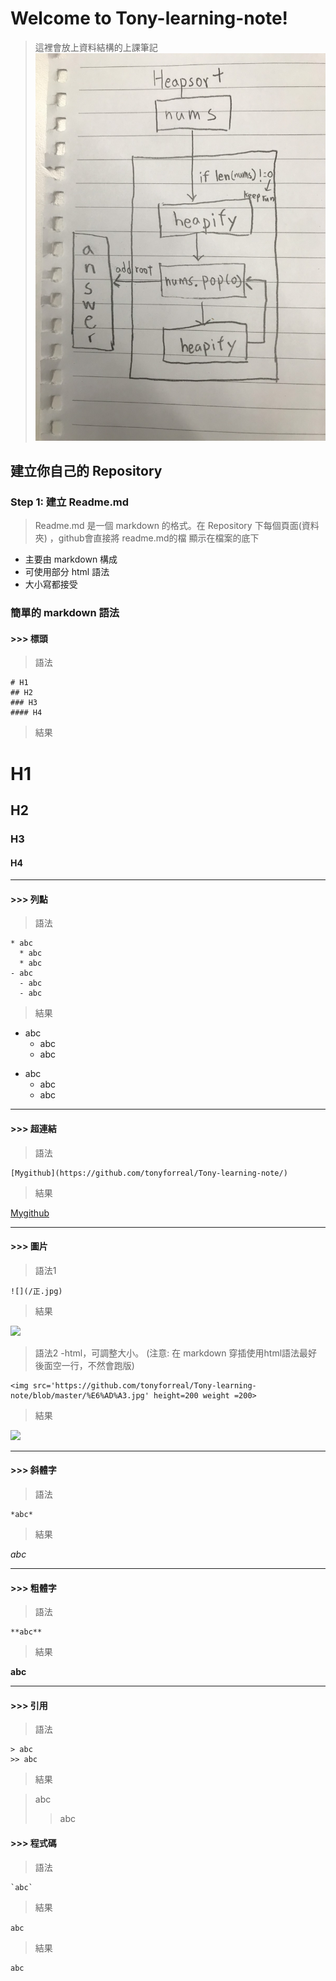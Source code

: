 # Welcome to Tony-learning-note!
> 這裡會放上資料結構的上課筆記
![](https://github.com/blakeli119/blakeli1109/blob/master/S__41304068.jpg)


## 建立你自己的 Repository


### Step 1: 建立 Readme.md
> Readme.md 是一個 markdown 的格式。在 Repository 下每個頁面(資料夾) ，github會直接將 readme.md的檔 顯示在檔案的底下
* 主要由 markdown 構成
* 可使用部分 html 語法
* 大小寫都接受

### 簡單的  markdown 語法
#### >>> 標頭
> 語法
```  
# H1
## H2
### H3
#### H4
```
> 結果

# H1
## H2
### H3
#### H4

---

#### >>> 列點
> 語法
```  
* abc
  * abc
  * abc
- abc
  - abc
  - abc
```
> 結果

* abc
  * abc
  * abc
- abc
  - abc
  - abc
  
---

#### >>> 超連結
> 語法
```  
[Mygithub](https://github.com/tonyforreal/Tony-learning-note/)
```
> 結果

[Mygithub](https://github.com/tonyforreal/Tony-learning-note/)

---

#### >>> 圖片
> 語法1
```  
![](/正.jpg)
```
> 結果

![](/正.jpg)

> 語法2 -html，可調整大小。 (注意: 在 markdown 穿插使用html語法最好後面空一行，不然會跑版)
```  
<img src='https://github.com/tonyforreal/Tony-learning-note/blob/master/%E6%AD%A3.jpg' height=200 weight =200>
```
> 結果 

<img src='https://github.com/tonyforreal/Tony-learning-note/blob/master/%E6%AD%A3.jpg' height=200 weight =200>


---

#### >>> 斜體字
> 語法
```  
*abc*
```
> 結果

*abc*

---

#### >>> 粗體字
> 語法
```  
**abc**
```
> 結果

**abc**

---

#### >>> 引用
> 語法
```  
> abc
>> abc
```
> 結果

> abc
>> abc

#### >>> 程式碼
> 語法
```
`abc`
```
> 結果

`abc`

> 結果

```
abc
```

